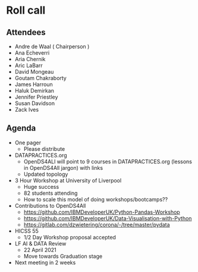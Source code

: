 # Roll call
## Attendees

- Andre de Waal ( Chairperson )
- Ana Echeverri
- Aria Chernik
- Aric LaBarr
- David Mongeau
- Goutam Chakraborty
- James Harroun
- Haluk Demirkan
- Jennifer Priestley
- Susan Davidson
- Zack Ives

## Agenda

- One pager 
  - Please distribute
- DATAPRACTICES.org
  - OpenDS4ALl will point to 9 courses in DATAPRACTICES.org (lessons in OpenDS4All jargon) with links
  - Updated topology
- 3 Hour Workshop at University of Liverpool
  - Huge success
  - 82 students attending
  - How to scale this model of doing workshops/bootcamps??
- Contributions to OpenDS4All
  - https://github.com/IBMDeveloperUK/Python-Pandas-Workshop 
  - https://github.com/IBMDeveloperUK/Data-Visualisation-with-Python
  - https://gitlab.com/dzwietering/corona/-/tree/master/pydata
- HICSS 55 
  - 1/2 Day Workshop proposal accepted 
- LF AI & DATA Review
  - 22 April 2021
  - Move towards Graduation stage
- Next meeting in 2 weeks
